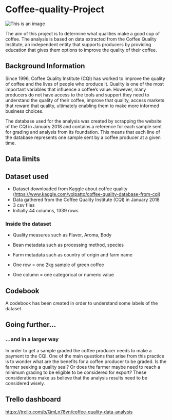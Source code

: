 # Coffee-quality-Project

![This is an image](https://s1.qwant.com/thumbr/0x0/b/f/da8d590028a6c3e739e9ec4f5981793621f359d435ee8d3ace9775d2dd1389/cec1033bff7927e2ce0955659af65dda_M.jpg?u=https%3A%2F%2Fwww.businessincameroon.com%2Fmedia%2Fk2%2Fitems%2Fcache%2Fcec1033bff7927e2ce0955659af65dda_M.jpg&q=0&b=1&p=0&a=0)

The aim of this project is to determine what qualities make a good cup of coffee. The analysis is based on data extracted from the Coffee Quality Institute, an independent entity that supports producers by providing education that gives them options to improve the quality of their coffee. 

## Background Information

Since 1996, Coffee Quality Institute (CQI) has worked to improve the quality of coffee and the lives of people who produce it. Quality is one of the most important variables that influence a coffee’s value. However, many producers do not have access to the tools and support they need to understand the quality of their coffee, improve that quality, access markets that reward that quality, ultimately enabling them to make more informed business choices.

The database used for the analysis was created by scrapping the website of the CQI in January 2018 and contains a reference for each sample sent for grading and analysis from its foundation. This means that each line of the database represents one sample sent by a coffee producer at a given time. 

## Data limits


## Dataset used

- Dataset downloaded from Kaggle about coffee quality (https://www.kaggle.com/volpatto/coffee-quality-database-from-cqi)
- Data gathered from the Coffee Quality Institute (CQI) in January 2018
- 3 csv files
- Initially 44 columns, 1339 rows

### Inside the dataset

- Quality measures such as Flavor, Aroma, Body
- Bean metadata such as processing method, species
- Farm metadata such as country of origin and farm name

- One row = one 2kg sample of green coffee
- One column = one categorical or numeric value


## Codebook

A codebook has been created in order to understand some labels of the dataset.

## Going further...

### ...and in a larger way
In order to get a sample graded the coffee producer needs to make a payment to the CQI. One of the main questions that arise from this practice is to wonder what are the benefits for a coffee producer to be graded. Is the farmer seeking a quality seal? Or does the farmer maybe need to reach a minimum grading to be eligible to be considered for export? These considerations make us believe that the analysis results need to be considered wisely.


## Trello dashboard

https://trello.com/b/QmLn78vn/coffee-quality-data-analysis


